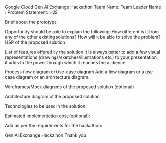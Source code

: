 
Google Cloud Gen Al Exchange Hackathon
Team Name:
Team Leader Name :
Problem Statement:
 H2S


Brief about the prototype:






Opportunity should be able to explain the following:
How different is it from any of the other existing solutions?
How will it be able to solve the problem?
USP of the proposed solution




List of features offered by the solution
It is always better to add a few visual representations
(drawings/sketches/illustrations etc.) to your presentation, it adds to the power
through which it reaches the audience.



Process flow diagram or Use-case diagram
Add a flow diagram or a use case diagram or an architecture diagram.




Wireframes/Mock diagrams of the proposed solution (optional)





Architecture diagram of the proposed solution




Technologies to be used in the solution:




Estimated implementation cost (optional):




Add as per the requirements for the hackathon:

Gen Al
Exchange
Hackathon
Thank you


